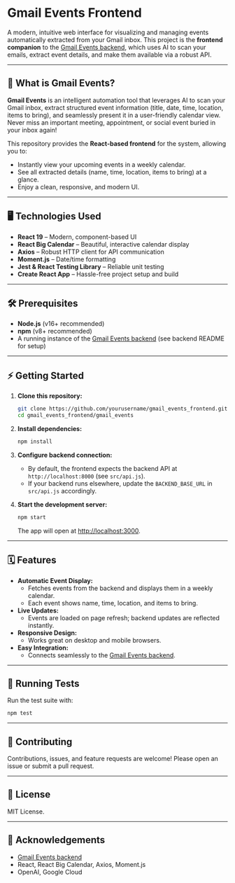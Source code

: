 # Gmail Events Frontend

A modern, intuitive web interface for visualizing and managing events automatically extracted from your Gmail inbox. This project is the **frontend companion** to the [Gmail Events backend](https://github.com/Burgundy800020/gmail_events), which uses AI to scan your emails, extract event details, and make them available via a robust API.

---

## 🚀 What is Gmail Events?

**Gmail Events** is an intelligent automation tool that leverages AI to scan your Gmail inbox, extract structured event information (title, date, time, location, items to bring), and seamlessly present it in a user-friendly calendar view. Never miss an important meeting, appointment, or social event buried in your inbox again!

This repository provides the **React-based frontend** for the system, allowing you to:
- Instantly view your upcoming events in a weekly calendar.
- See all extracted details (name, time, location, items to bring) at a glance.
- Enjoy a clean, responsive, and modern UI.

---

## 🖥️ Technologies Used

- **React 19** – Modern, component-based UI
- **React Big Calendar** – Beautiful, interactive calendar display
- **Axios** – Robust HTTP client for API communication
- **Moment.js** – Date/time formatting
- **Jest & React Testing Library** – Reliable unit testing
- **Create React App** – Hassle-free project setup and build

---

## 🛠️ Prerequisites

- **Node.js** (v16+ recommended)
- **npm** (v8+ recommended)
- A running instance of the [Gmail Events backend](https://github.com/Burgundy800020/gmail_events) (see backend README for setup)

---

## ⚡ Getting Started

1. **Clone this repository:**
   ```bash
   git clone https://github.com/yourusername/gmail_events_frontend.git
   cd gmail_events_frontend/gmail_events
   ```

2. **Install dependencies:**
   ```bash
   npm install
   ```

3. **Configure backend connection:**
   - By default, the frontend expects the backend API at `http://localhost:8000` (see `src/api.js`).
   - If your backend runs elsewhere, update the `BACKEND_BASE_URL` in `src/api.js` accordingly.

4. **Start the development server:**
   ```bash
   npm start
   ```
   The app will open at [http://localhost:3000](http://localhost:3000).

---

## 🗓️ Features

- **Automatic Event Display:**
  - Fetches events from the backend and displays them in a weekly calendar.
  - Each event shows name, time, location, and items to bring.
- **Live Updates:**
  - Events are loaded on page refresh; backend updates are reflected instantly.
- **Responsive Design:**
  - Works great on desktop and mobile browsers.
- **Easy Integration:**
  - Connects seamlessly to the [Gmail Events backend](https://github.com/Burgundy800020/gmail_events).

---

## 🧪 Running Tests

Run the test suite with:
```bash
npm test
```

---

## 🤝 Contributing

Contributions, issues, and feature requests are welcome! Please open an issue or submit a pull request.

---

## 📄 License

MIT License.

---

## 📢 Acknowledgements
- [Gmail Events backend](https://github.com/Burgundy800020/gmail_events)
- React, React Big Calendar, Axios, Moment.js
- OpenAI, Google Cloud
